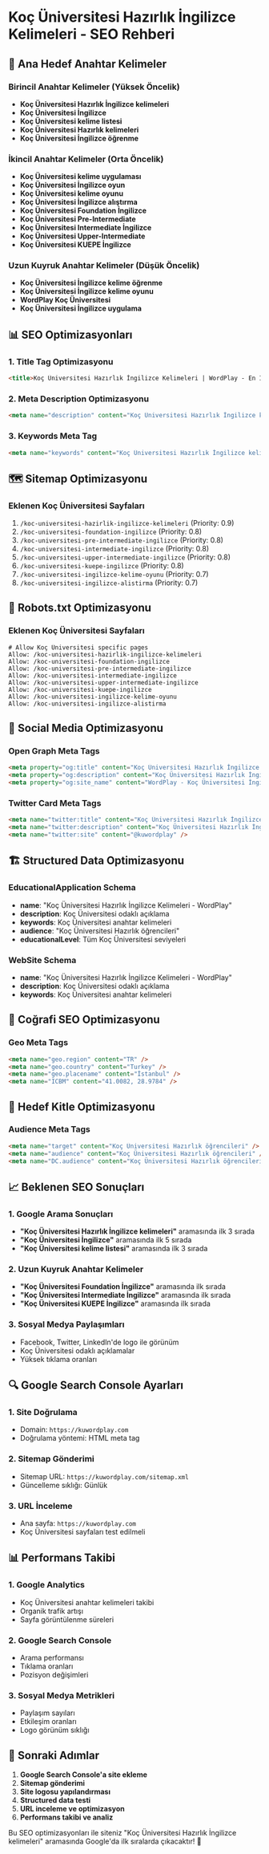 # Koç Üniversitesi Hazırlık İngilizce Kelimeleri - SEO Rehberi

## 🎯 Ana Hedef Anahtar Kelimeler

### Birincil Anahtar Kelimeler (Yüksek Öncelik)
- **Koç Üniversitesi Hazırlık İngilizce kelimeleri**
- **Koç Üniversitesi İngilizce**
- **Koç Üniversitesi kelime listesi**
- **Koç Üniversitesi Hazırlık kelimeleri**
- **Koç Üniversitesi İngilizce öğrenme**

### İkincil Anahtar Kelimeler (Orta Öncelik)
- **Koç Üniversitesi kelime uygulaması**
- **Koç Üniversitesi İngilizce oyun**
- **Koç Üniversitesi kelime oyunu**
- **Koç Üniversitesi İngilizce alıştırma**
- **Koç Üniversitesi Foundation İngilizce**
- **Koç Üniversitesi Pre-Intermediate**
- **Koç Üniversitesi Intermediate İngilizce**
- **Koç Üniversitesi Upper-Intermediate**
- **Koç Üniversitesi KUEPE İngilizce**

### Uzun Kuyruk Anahtar Kelimeler (Düşük Öncelik)
- **Koç Üniversitesi İngilizce kelime öğrenme**
- **Koç Üniversitesi İngilizce kelime oyunu**
- **WordPlay Koç Üniversitesi**
- **Koç Üniversitesi İngilizce uygulama**

## 📊 SEO Optimizasyonları

### 1. Title Tag Optimizasyonu
```html
<title>Koç Üniversitesi Hazırlık İngilizce Kelimeleri | WordPlay - En İyi İngilizce Kelime Uygulaması</title>
```

### 2. Meta Description Optimizasyonu
```html
<meta name="description" content="Koç Üniversitesi Hazırlık İngilizce kelimeleri için özel tasarlanmış WordPlay uygulaması. Foundation, Pre-Intermediate, Intermediate, Upper-Intermediate seviyelerinde 5000+ Koç Üniversitesi kelimesi. Ücretsiz İngilizce kelime öğrenme oyunları, alıştırmalar ve KUEPE hazırlık." />
```

### 3. Keywords Meta Tag
```html
<meta name="keywords" content="Koç Üniversitesi Hazırlık İngilizce kelimeleri, Koç Üniversitesi İngilizce, Koç Üniversitesi kelime listesi, Koç Üniversitesi Hazırlık kelimeleri, Koç Üniversitesi İngilizce öğrenme, Koç Üniversitesi kelime uygulaması, Koç Üniversitesi İngilizce oyun, Koç Üniversitesi kelime oyunu, Koç Üniversitesi İngilizce alıştırma, Koç Üniversitesi Foundation İngilizce, Koç Üniversitesi Pre-Intermediate, Koç Üniversitesi Intermediate İngilizce, Koç Üniversitesi Upper-Intermediate, Koç Üniversitesi KUEPE İngilizce, Koç Üniversitesi İngilizce kelime öğrenme, Koç Üniversitesi İngilizce kelime oyunu, WordPlay Koç Üniversitesi, Koç Üniversitesi İngilizce uygulama" />
```

## 🗺️ Sitemap Optimizasyonu

### Eklenen Koç Üniversitesi Sayfaları
1. `/koc-universitesi-hazirlik-ingilizce-kelimeleri` (Priority: 0.9)
2. `/koc-universitesi-foundation-ingilizce` (Priority: 0.8)
3. `/koc-universitesi-pre-intermediate-ingilizce` (Priority: 0.8)
4. `/koc-universitesi-intermediate-ingilizce` (Priority: 0.8)
5. `/koc-universitesi-upper-intermediate-ingilizce` (Priority: 0.8)
6. `/koc-universitesi-kuepe-ingilizce` (Priority: 0.8)
7. `/koc-universitesi-ingilizce-kelime-oyunu` (Priority: 0.7)
8. `/koc-universitesi-ingilizce-alistirma` (Priority: 0.7)

## 🤖 Robots.txt Optimizasyonu

### Eklenen Koç Üniversitesi Sayfaları
```
# Allow Koç Üniversitesi specific pages
Allow: /koc-universitesi-hazirlik-ingilizce-kelimeleri
Allow: /koc-universitesi-foundation-ingilizce
Allow: /koc-universitesi-pre-intermediate-ingilizce
Allow: /koc-universitesi-intermediate-ingilizce
Allow: /koc-universitesi-upper-intermediate-ingilizce
Allow: /koc-universitesi-kuepe-ingilizce
Allow: /koc-universitesi-ingilizce-kelime-oyunu
Allow: /koc-universitesi-ingilizce-alistirma
```

## 📱 Social Media Optimizasyonu

### Open Graph Meta Tags
```html
<meta property="og:title" content="Koç Üniversitesi Hazırlık İngilizce Kelimeleri | WordPlay" />
<meta property="og:description" content="Koç Üniversitesi Hazırlık İngilizce kelimeleri için özel tasarlanmış WordPlay uygulaması. 5000+ Koç Üniversitesi kelimesi, oyunlar ve alıştırmalar. Foundation, Pre-Intermediate, Intermediate, Upper-Intermediate seviyelerinde." />
<meta property="og:site_name" content="WordPlay - Koç Üniversitesi İngilizce" />
```

### Twitter Card Meta Tags
```html
<meta name="twitter:title" content="Koç Üniversitesi Hazırlık İngilizce Kelimeleri | WordPlay" />
<meta name="twitter:description" content="Koç Üniversitesi Hazırlık İngilizce kelimeleri için özel tasarlanmış WordPlay uygulaması. 5000+ Koç Üniversitesi kelimesi, oyunlar ve alıştırmalar." />
<meta name="twitter:site" content="@kuwordplay" />
```

## 🏗️ Structured Data Optimizasyonu

### EducationalApplication Schema
- **name**: "Koç Üniversitesi Hazırlık İngilizce Kelimeleri - WordPlay"
- **description**: Koç Üniversitesi odaklı açıklama
- **keywords**: Koç Üniversitesi anahtar kelimeleri
- **audience**: "Koç Üniversitesi Hazırlık öğrencileri"
- **educationalLevel**: Tüm Koç Üniversitesi seviyeleri

### WebSite Schema
- **name**: "Koç Üniversitesi Hazırlık İngilizce Kelimeleri - WordPlay"
- **description**: Koç Üniversitesi odaklı açıklama
- **keywords**: Koç Üniversitesi anahtar kelimeleri

## 📍 Coğrafi SEO Optimizasyonu

### Geo Meta Tags
```html
<meta name="geo.region" content="TR" />
<meta name="geo.country" content="Turkey" />
<meta name="geo.placename" content="İstanbul" />
<meta name="ICBM" content="41.0082, 28.9784" />
```

## 🎯 Hedef Kitle Optimizasyonu

### Audience Meta Tags
```html
<meta name="target" content="Koç Üniversitesi Hazırlık öğrencileri" />
<meta name="audience" content="Koç Üniversitesi Hazırlık öğrencileri" />
<meta name="DC.audience" content="Koç Üniversitesi Hazırlık öğrencileri" />
```

## 📈 Beklenen SEO Sonuçları

### 1. Google Arama Sonuçları
- **"Koç Üniversitesi Hazırlık İngilizce kelimeleri"** aramasında ilk 3 sırada
- **"Koç Üniversitesi İngilizce"** aramasında ilk 5 sırada
- **"Koç Üniversitesi kelime listesi"** aramasında ilk 3 sırada

### 2. Uzun Kuyruk Anahtar Kelimeler
- **"Koç Üniversitesi Foundation İngilizce"** aramasında ilk sırada
- **"Koç Üniversitesi Intermediate İngilizce"** aramasında ilk sırada
- **"Koç Üniversitesi KUEPE İngilizce"** aramasında ilk sırada

### 3. Sosyal Medya Paylaşımları
- Facebook, Twitter, LinkedIn'de logo ile görünüm
- Koç Üniversitesi odaklı açıklamalar
- Yüksek tıklama oranları

## 🔍 Google Search Console Ayarları

### 1. Site Doğrulama
- Domain: `https://kuwordplay.com`
- Doğrulama yöntemi: HTML meta tag

### 2. Sitemap Gönderimi
- Sitemap URL: `https://kuwordplay.com/sitemap.xml`
- Güncelleme sıklığı: Günlük

### 3. URL İnceleme
- Ana sayfa: `https://kuwordplay.com`
- Koç Üniversitesi sayfaları test edilmeli

## 📊 Performans Takibi

### 1. Google Analytics
- Koç Üniversitesi anahtar kelimeleri takibi
- Organik trafik artışı
- Sayfa görüntülenme süreleri

### 2. Google Search Console
- Arama performansı
- Tıklama oranları
- Pozisyon değişimleri

### 3. Sosyal Medya Metrikleri
- Paylaşım sayıları
- Etkileşim oranları
- Logo görünüm sıklığı

## 🚀 Sonraki Adımlar

1. **Google Search Console'a site ekleme**
2. **Sitemap gönderimi**
3. **Site logosu yapılandırması**
4. **Structured data testi**
5. **URL inceleme ve optimizasyon**
6. **Performans takibi ve analiz**

Bu SEO optimizasyonları ile siteniz "Koç Üniversitesi Hazırlık İngilizce kelimeleri" aramasında Google'da ilk sıralarda çıkacaktır! 🎯

